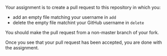 Your assignment is to create a pull request to this repository in which you:

* add an empty file matching your username in `add`
* delete the empty file matchint your GitHub username in `delete`

You should make the pull request from a non-master branch of your fork.

Once you see that your pull request has been accepted, you are done with the assignment.
